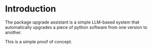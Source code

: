 # Introduction

The package upgrade assistant is a simple LLM-based system that automatically upgrades a piece of python software from one version to another.

This is a simple proof of concept.